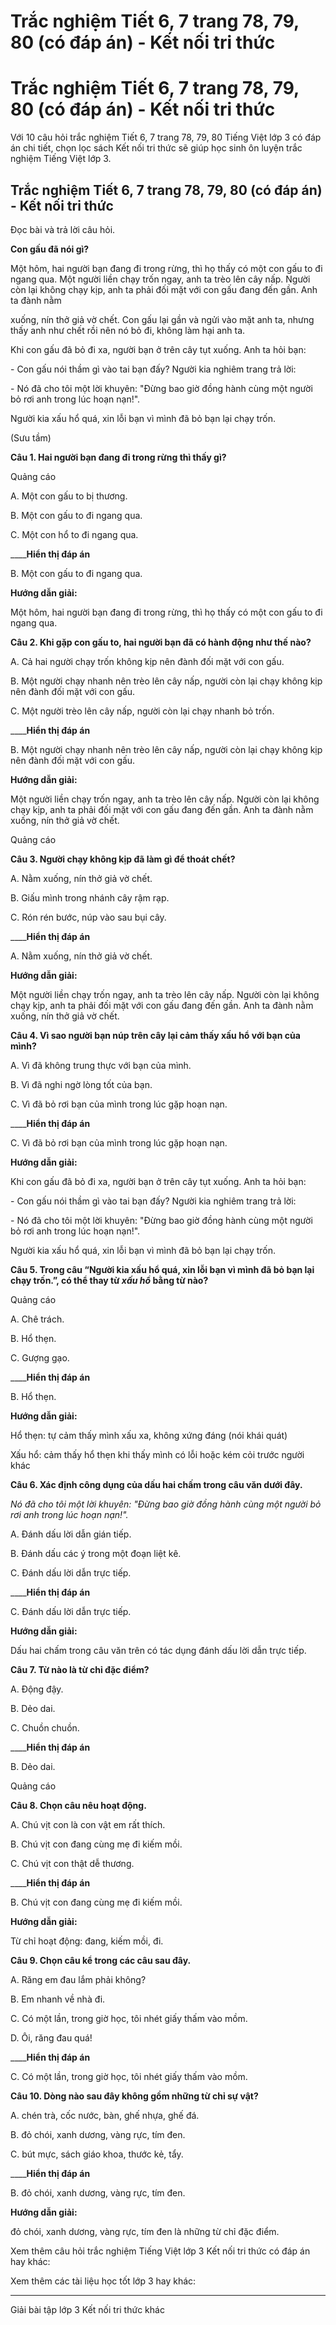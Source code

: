# Trắc nghiệm Tiết 6, 7 trang 78, 79, 80 (có đáp án) - Kết nối tri thức

# Trắc nghiệm Tiết 6, 7 trang 78, 79, 80 (có đáp án) - Kết nối tri thức

Với 10 câu hỏi trắc nghiệm Tiết 6, 7 trang 78, 79, 80 Tiếng Việt lớp 3 có đáp án chi tiết, chọn lọc sách Kết nối tri thức sẽ giúp học sinh ôn luyện trắc nghiệm Tiếng Việt lớp 3.

## Trắc nghiệm Tiết 6, 7 trang 78, 79, 80 (có đáp án) - Kết nối tri thức

Đọc bài và trả lời câu hỏi.

**Con gấu đã nói gì?**

Một hôm, hai người bạn đang đi trong rừng, thì họ thấy có một con gấu to đi ngang qua. Một người liền chạy trốn ngay, anh ta trèo lên cây nấp. Người còn lại không chạy kịp, anh ta phải đối mặt với con gấu đang đến gần. Anh ta đành nằm

xuống, nín thở giả vờ chết. Con gấu lại gần và ngửi vào mặt anh ta, nhưng thấy anh như chết rồi nên nó bỏ đi, không làm hại anh ta.

Khi con gấu đã bỏ đi xa, người bạn ở trên cây tụt xuống. Anh ta hỏi bạn:

\- Con gấu nói thầm gì vào tai bạn đấy? Người kia nghiêm trang trả lời:

\- Nó đã cho tôi một lời khuyên: "Đừng bao giờ đồng hành cùng một người bỏ rơi anh trong lúc hoạn nạn!".

Người kia xấu hổ quá, xin lỗi bạn vì mình đã bỏ bạn lại chạy trốn.

(Sưu tầm)

**Câu 1. Hai người bạn đang đi trong rừng thì thấy gì?**

Quảng cáo

A. Một con gấu to bị thương.

B. Một con gấu to đi ngang qua.

C. Một con hổ to đi ngang qua.

____**Hiển thị đáp án**

B. Một con gấu to đi ngang qua.

**Hướng dẫn giải:**

Một hôm, hai người bạn đang đi trong rừng, thì họ thấy có một con gấu to đi ngang qua.

**Câu 2. Khi gặp con gấu to, hai người bạn đã có hành động như thế nào?**

A. Cả hai người chạy trốn không kịp nên đành đối mặt với con gấu.

B. Một người chạy nhanh nên trèo lên cây nấp, người còn lại chạy không kịp nên đành đối mặt với con gấu.

C. Một người trèo lên cây nấp, người còn lại chạy nhanh bỏ trốn.

____**Hiển thị đáp án**

B. Một người chạy nhanh nên trèo lên cây nấp, người còn lại chạy không kịp nên đành đối mặt với con gấu.

**Hướng dẫn giải:**

Một người liền chạy trốn ngay, anh ta trèo lên cây nấp. Người còn lại không chạy kịp, anh ta phải đối mặt với con gấu đang đến gần. Anh ta đành nằm xuống, nín thở giả vờ chết.

Quảng cáo

**Câu 3. Người chạy không kịp đã làm gì để thoát chết?**

A. Nằm xuống, nín thở giả vờ chết.

B. Giấu mình trong nhánh cây rậm rạp.

C. Rón rén bước, núp vào sau bụi cây.

____**Hiển thị đáp án**

A. Nằm xuống, nín thở giả vờ chết.

**Hướng dẫn giải:**

Một người liền chạy trốn ngay, anh ta trèo lên cây nấp. Người còn lại không chạy kịp, anh ta phải đối mặt với con gấu đang đến gần. Anh ta đành nằm xuống, nín thở giả vờ chết.

**Câu 4. Vì sao người bạn núp trên cây lại cảm thấy xấu hổ với bạn của mình?**

A. Vì đã không trung thực với bạn của mình.

B. Vì đã nghi ngờ lòng tốt của bạn.

C. Vì đã bỏ rơi bạn của mình trong lúc gặp hoạn nạn.

____**Hiển thị đáp án**

C. Vì đã bỏ rơi bạn của mình trong lúc gặp hoạn nạn.

**Hướng dẫn giải:**

Khi con gấu đã bỏ đi xa, người bạn ở trên cây tụt xuống. Anh ta hỏi bạn:

\- Con gấu nói thầm gì vào tai bạn đấy? Người kia nghiêm trang trả lời:

\- Nó đã cho tôi một lời khuyên: "Đừng bao giờ đồng hành cùng một người bỏ rơi anh trong lúc hoạn nạn!".

Người kia xấu hổ quá, xin lỗi bạn vì mình đã bỏ bạn lại chạy trốn.

**Câu 5. Trong câu “Người kia xấu hổ quá, xin lỗi bạn vì mình đã bỏ bạn lại chạy trốn.”, có thể thay từ _xấu hổ_ bằng từ nào?**

Quảng cáo

A. Chê trách.

B. Hổ thẹn.

C. Gượng gạo.

____**Hiển thị đáp án**

B. Hổ thẹn.

**Hướng dẫn giải:**

Hổ thẹn: tự cảm thấy mình xấu xa, không xứng đáng (nói khái quát)

Xấu hổ: cảm thấy hổ thẹn khi thấy mình có lỗi hoặc kém cỏi trước người khác

**Câu 6. Xác định công dụng của dấu hai chấm trong câu văn dưới đây.**

_Nó đã cho tôi một lời khuyên: "Đừng bao giờ đồng hành cùng một người bỏ rơi anh trong lúc hoạn nạn!"._

A. Đánh dấu lời dẫn gián tiếp.

B. Đánh dấu các ý trong một đoạn liệt kê.

C. Đánh dấu lời dẫn trực tiếp.

____**Hiển thị đáp án**

C. Đánh dấu lời dẫn trực tiếp.

**Hướng dẫn giải:**

Dấu hai chấm trong câu văn trên có tác dụng đánh dấu lời dẫn trực tiếp.

**Câu 7. Từ nào là từ chỉ đặc điểm?**

A. Động đậy.

B. Dẻo dai.

C. Chuồn chuồn.

____**Hiển thị đáp án**

B. Dẻo dai.

Quảng cáo

**Câu 8. Chọn câu nêu hoạt động.**

A. Chú vịt con là con vật em rất thích.

B. Chú vịt con đang cùng mẹ đi kiếm mồi.

C. Chú vịt con thật dễ thương.

____**Hiển thị đáp án**

B. Chú vịt con đang cùng mẹ đi kiếm mồi.

**Hướng dẫn giải:**

Từ chỉ hoạt động: đang, kiếm mồi, đi.

**Câu 9. Chọn câu kể trong các câu sau đây.**

A. Răng em đau lắm phải không?

B. Em nhanh về nhà đi.

C. Có một lần, trong giờ học, tôi nhét giấy thấm vào mồm.

D. Ôi, răng đau quá!

____**Hiển thị đáp án**

C. Có một lần, trong giờ học, tôi nhét giấy thấm vào mồm.

**Câu 10. Dòng nào sau đây không gồm những từ chỉ sự vật?**

A. chén trà, cốc nước, bàn, ghế nhựa, ghế đá.

B. đỏ chói, xanh dương, vàng rực, tím đen.

C. bút mực, sách giáo khoa, thước kẻ, tẩy.

____**Hiển thị đáp án**

B. đỏ chói, xanh dương, vàng rực, tím đen.

**Hướng dẫn giải:**

đỏ chói, xanh dương, vàng rực, tím đen là những từ chỉ đặc điểm.

Xem thêm câu hỏi trắc nghiệm Tiếng Việt lớp 3 Kết nối tri thức có đáp án hay khác:

Xem thêm các tài liệu học tốt lớp 3 hay khác:

* * *

Giải bài tập lớp 3 Kết nối tri thức khác
